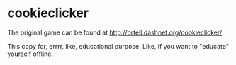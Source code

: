 cookieclicker
=============

The original game can be found at http://orteil.dashnet.org/cookieclicker/

This copy for, errrr, like, educational purpose. Like, if you want to "educate" yourself offline.
